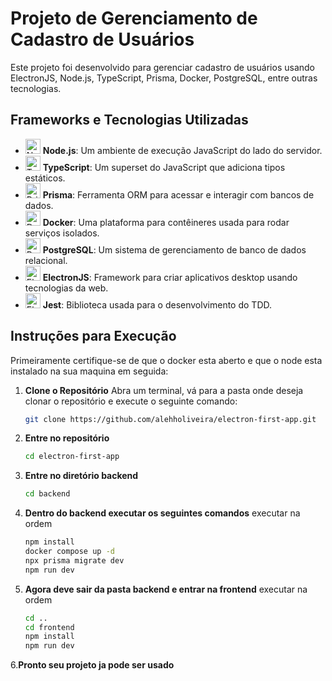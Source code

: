 
# Projeto de Gerenciamento de Cadastro de Usuários

Este projeto foi desenvolvido para gerenciar cadastro de usuários usando ElectronJS, Node.js, TypeScript, Prisma, Docker, PostgreSQL, entre outras tecnologias.

## Frameworks e Tecnologias Utilizadas
- <img src="https://static-00.iconduck.com/assets.00/node-js-icon-454x512-nztofx17.png" alt="Node.js" width="24" height="24"> **Node.js**: Um ambiente de execução JavaScript do lado do servidor.
- <img src="https://upload.wikimedia.org/wikipedia/commons/4/4c/Typescript_logo_2020.svg" alt="TypeScript" width="24" height="24"> **TypeScript**: Um superset do JavaScript que adiciona tipos estáticos.
- <img src="https://cdn.worldvectorlogo.com/logos/prisma-3.svg" alt="Prisma" width="24" height="24"> **Prisma**: Ferramenta ORM para acessar e interagir com bancos de dados.
- <img src="https://w7.pngwing.com/pngs/991/165/png-transparent-docker-hd-logo-thumbnail.png" alt="Docker" width="24" height="24"> **Docker**: Uma plataforma para contêineres usada para rodar serviços isolados.
- <img src="https://upload.wikimedia.org/wikipedia/commons/2/29/Postgresql_elephant.svg" alt="PostgreSQL" width="24" height="24"> **PostgreSQL**: Um sistema de gerenciamento de banco de dados relacional.
- <img src="https://upload.wikimedia.org/wikipedia/commons/9/91/Electron_Software_Framework_Logo.svg" alt="ElectronJS" width="24" height="24"> **ElectronJS**: Framework para criar aplicativos desktop usando tecnologias da web.
- <img src="https://docs.knapsackpro.com/images/blog/posts/run-jest-on-github-actions-with-parallelization/jest.png" alt="ElectronJS" width="24" height="24"> **Jest**: Biblioteca usada para o desenvolvimento do TDD.

## Instruções para Execução
Primeiramente certifique-se de que o docker esta aberto e que o node esta instalado na sua maquina em seguida:

1. **Clone o Repositório**
   Abra um terminal, vá para a pasta onde deseja clonar o repositório e execute o seguinte comando:
   ```bash
   git clone https://github.com/alehholiveira/electron-first-app.git
2. **Entre no repositório**
   ```bash
   cd electron-first-app
3. **Entre no diretório backend**
   ```bash
   cd backend
4. **Dentro do backend executar os seguintes comandos**
   executar na ordem
   ```bash
   npm install
   docker compose up -d
   npx prisma migrate dev
   npm run dev
5. **Agora deve sair da pasta backend e entrar na frontend**
    executar na ordem
   ```bash
   cd ..
   cd frontend
   npm install
   npm run dev
6.**Pronto seu projeto ja pode ser usado**
   
